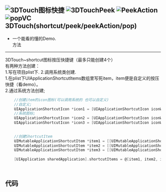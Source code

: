 ![3DTouch图标快捷](http://7xsyr8.com1.z0.glb.clouddn.com/60B3E499-D9F1-4EE1-B994-BDEDDB153528.png?imageView2/1/w/200/h/355)
![3DTouchPeek](http://7xsyr8.com1.z0.glb.clouddn.com/60B0BF21F344DADB4A44565A71740495.png?imageView2/1/w/200/h/355)
![PeekAction](http://7xsyr8.com1.z0.glb.clouddn.com/F3A22AFC8E62DACC1898B52ED81773FF.png?imageView2/1/w/200/h/355)
![popVC](http://7xsyr8.com1.z0.glb.clouddn.com/1966FEDC55C592605A4E769B754D2130.png?imageView2/1/w/200/h/355)
3DTouch(shortcut/peek/peekAction/pop)
------- 
* 一个能看的懂的Demo.
<br/>方法
-------
3DTouch~shortcut图标按压快捷键（最多只能创建4个）<br/>
有两种方法创建：<br />
1.写在项目plist下.  2.调用系统类创建.
<br/>
1.在plist下UIApplicationShortcutItems数组里写死item，item便是自定义的按压快捷（看demo）。<br />
2.通过系统方法创建;
```Objective-C
    //创建item的icon图标(可以调用系统的 也可以自定义)
    //自定义;
    UIApplicationShortcutIcon *icon1 = [UIApplicationShortcutIcon iconWithTemplateImageName:@"cursoure_pic"];
    //系统图标;
    UIApplicationShortcutIcon *icon2 = [UIApplicationShortcutIcon iconWithType:UIApplicationShortcutIconTypeShare];
    UIApplicationShortcutIcon *icon3 = [UIApplicationShortcutIcon iconWithType:UIApplicationShortcutIconTypeBookmark];
    
    
    //创建ShortcutItem
    UIMutableApplicationShortcutItem *item1 = [[UIMutableApplicationShortcutItem alloc]initWithType:@"3dtouch.test2" localizedTitle:@"Title2" localizedSubtitle:nil icon:icon1 userInfo:nil];
    UIMutableApplicationShortcutItem *item2 = [[UIMutableApplicationShortcutItem alloc]initWithType:@"3dtouch.test3" localizedTitle:@"Title3" localizedSubtitle:nil icon:icon2 userInfo:nil];
    UIMutableApplicationShortcutItem *item3 = [[UIMutableApplicationShortcutItem alloc]initWithType:@"3dtouch.test4" localizedTitle:@"Title4" localizedSubtitle:@"这是title4副标题" icon:icon3 userInfo:@{@"key":@"test3333"}];
    
    [UIApplication sharedApplication].shortcutItems = @[item1, item2, item3];
```
<br/>代码
-------
```Objective-C

